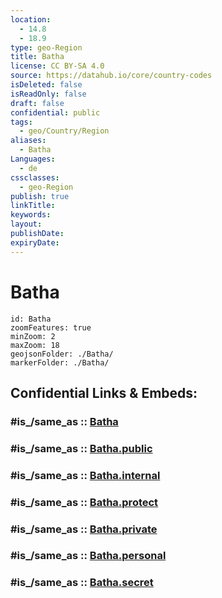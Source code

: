 ```yaml
---
location:
  - 14.8
  - 18.9
type: geo-Region
title: Batha
license: CC BY-SA 4.0
source: https://datahub.io/core/country-codes
isDeleted: false
isReadOnly: false
draft: false
confidential: public
tags:
  - geo/Country/Region
aliases:
  - Batha
Languages:
  - de
cssclasses:
  - geo-Region
publish: true
linkTitle:
keywords:
layout:
publishDate:
expiryDate:
---
```


# Batha

```leaflet
id: Batha
zoomFeatures: true 
minZoom: 2 
maxZoom: 18
geojsonFolder: ./Batha/
markerFolder: ./Batha/
```


## Confidential Links & Embeds: 

### #is_/same_as :: [Batha](/_Standards/Earth/Continent/Africa/Africa~Central/Chad/Regions~Chad/Batha.md) 

### #is_/same_as :: [Batha.public](/_public/Earth/Continent/Africa/Africa~Central/Chad/Regions~Chad/Batha.public.md) 

### #is_/same_as :: [Batha.internal](/_internal/Earth/Continent/Africa/Africa~Central/Chad/Regions~Chad/Batha.internal.md) 

### #is_/same_as :: [Batha.protect](/_protect/Earth/Continent/Africa/Africa~Central/Chad/Regions~Chad/Batha.protect.md) 

### #is_/same_as :: [Batha.private](/_private/Earth/Continent/Africa/Africa~Central/Chad/Regions~Chad/Batha.private.md) 

### #is_/same_as :: [Batha.personal](/_personal/Earth/Continent/Africa/Africa~Central/Chad/Regions~Chad/Batha.personal.md) 

### #is_/same_as :: [Batha.secret](/_secret/Earth/Continent/Africa/Africa~Central/Chad/Regions~Chad/Batha.secret.md)


